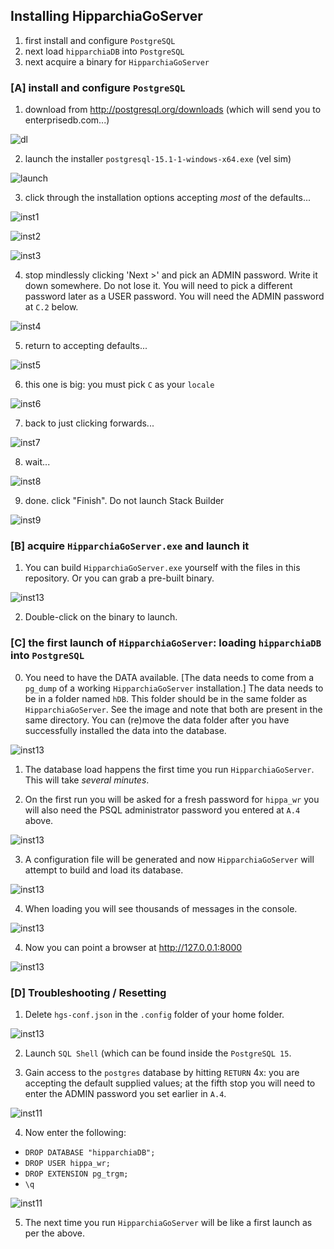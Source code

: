 ## Installing HipparchiaGoServer

1. first install and configure `PostgreSQL`
1. next load `hipparchiaDB` into `PostgreSQL`
1. next acquire a binary for `HipparchiaGoServer`

### [A] install and configure `PostgreSQL`
1. download from http://postgresql.org/downloads (which will send you to enterprisedb.com...)

![dl](../gitimg/windows/01_getpsql.png)

2. launch the installer `postgresql-15.1-1-windows-x64.exe` (vel sim)

![launch](../gitimg/windows/02_setuppsql.png)

3. click through the installation options accepting *most* of the defaults...

![inst1](../gitimg/windows/03_psqldir.png)

![inst2](../gitimg/windows/04_psqlcomponents.png)

![inst3](../gitimg/windows/05_psqldata.png)

4. stop mindlessly clicking 'Next >' and pick an ADMIN password. Write it down somewhere. Do not lose it. 
You will need to pick a different password later as a USER password. You will need the ADMIN
password at `C.2` below. 

![inst4](../gitimg/windows/06_db_adminpass.png)

5. return to accepting defaults...

![inst5](../gitimg/windows/07_dbport.png)

6. this one is big: you must pick `C` as your `locale`

![inst6](../gitimg/windows/08_locale.png)

7. back to just clicking forwards...

![inst7](../gitimg/windows/09_summary.png)

8. wait...

![inst8](../gitimg/windows/10_psqlinstalling.png)

9. done. click "Finish". Do not launch Stack Builder

![inst9](../gitimg/windows/11_psqlinstallationends.png)


### [B] acquire `HipparchiaGoServer.exe` and launch it
1. You can build `HipparchiaGoServer.exe` yourself with the files in this repository. Or you can grab a pre-built binary.

![inst13](../gitimg/windows/16_getbinary.png)

2. Double-click on the binary to launch. 

### [C] the first launch of `HipparchiaGoServer`: loading `hipparchiaDB` into `PostgreSQL`
0. You need to have the DATA available. [The data needs to come from a `pg_dump` of a working `HipparchiaGoServer` installation.]
The data needs to be in a folder named `hDB`. This folder should be in the same folder as `HipparchiaGoServer`.
See the image and note that both are present in the same directory. You can (re)move the data folder after you
have successfully installed the data into the database.
  
![inst13](../gitimg/windows/16b_have_binary.png)

1. The database load happens the first time you run `HipparchiaGoServer`. This will take *several minutes*.

2. On the first run you will be asked for a fresh password for `hippa_wr` you will also need the 
PSQL administrator password you entered at `A.4` above.

![inst13](../gitimg/windows/17_firstlaunch.png)

3. A configuration file will be generated and now `HipparchiaGoServer` will attempt to build and load its database.

![inst13](../gitimg/windows/18_preparing_to_load.png)

4. When loading you will see thousands of messages in the console.

![inst13](../gitimg/windows/19_loading.png)

4. Now you can point a browser at http://127.0.0.1:8000

![inst13](../gitimg/windows/20_running.png)

### [D] Troubleshooting / Resetting

1. Delete `hgs-conf.json` in the `.config` folder of your home folder.

![inst13](../gitimg/windows/21_configfile.png)

2. Launch `SQL Shell` (which can be found inside the `PostgreSQL 15`.

3. Gain access to the `postgres` database by hitting `RETURN` 4x: you are accepting the default supplied values;
      at the fifth stop you will need to enter the ADMIN password you set earlier in `A.4`.

![inst11](../gitimg/windows/13_insidesqlshell.png)

4. Now enter the following:
- `DROP DATABASE "hipparchiaDB";`
- `DROP USER hippa_wr;`
- `DROP EXTENSION pg_trgm;`
- `\q`

![inst11](../gitimg/windows/22_reset.png)

5. The next time you run `HipparchiaGoServer` will be like a first launch as per the above.